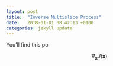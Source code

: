 ```yaml
---
layout: post
title:  "Inverse Multislice Process"
date:   2018-01-01 08:42:13 +0100
categories: jekyll update
---
```


You’ll find this po

$$ \nabla_\boldsymbol{x} J(\boldsymbol{x}) $$